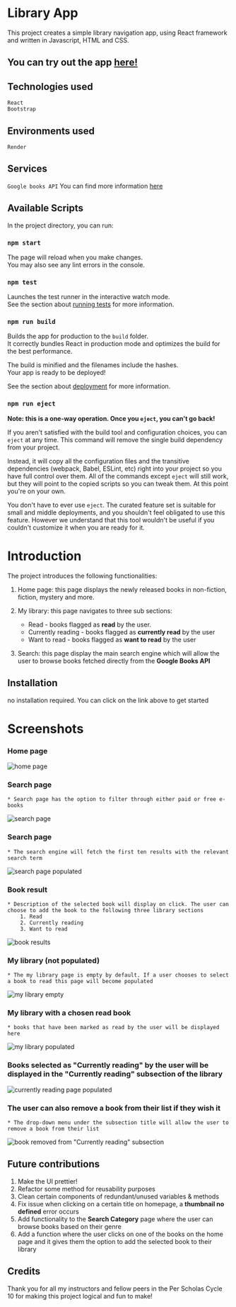 # Library App

This project creates a simple library navigation app, using React framework and written in Javascript, HTML and CSS.

## You can try out the app [here!](https://library-app-tamara703.onrender.com)


## Technologies used
```
React
Bootstrap

```

## Environments used
```
Render
```


## Services

`Google books API` You can find more information [here](https://developers.google.com/books/docs/v1/using#intro)

## Available Scripts

In the project directory, you can run:

### `npm start`

The page will reload when you make changes.\
You may also see any lint errors in the console.

### `npm test`

Launches the test runner in the interactive watch mode.\
See the section about [running tests](https://facebook.github.io/create-react-app/docs/running-tests) for more information.

### `npm run build`

Builds the app for production to the `build` folder.\
It correctly bundles React in production mode and optimizes the build for the best performance.

The build is minified and the filenames include the hashes.\
Your app is ready to be deployed!

See the section about [deployment](https://facebook.github.io/create-react-app/docs/deployment) for more information.

### `npm run eject`

**Note: this is a one-way operation. Once you `eject`, you can't go back!**

If you aren't satisfied with the build tool and configuration choices, you can `eject` at any time. This command will remove the single build dependency from your project.

Instead, it will copy all the configuration files and the transitive dependencies (webpack, Babel, ESLint, etc) right into your project so you have full control over them. All of the commands except `eject` will still work, but they will point to the copied scripts so you can tweak them. At this point you're on your own.

You don't have to ever use `eject`. The curated feature set is suitable for small and middle deployments, and you shouldn't feel obligated to use this feature. However we understand that this tool wouldn't be useful if you couldn't customize it when you are ready for it.


# Introduction

The project introduces the following functionalities:
1. Home page: this page displays the newly released books in non-fiction, fiction, mystery and more.
2. My library: this page navigates to three sub sections:
    * Read - books flagged as **read** by the user.
    * Currently reading - books flagged as **currently read** by the user
    * Want to read - books flagged as **want to read** by the user

3. Search: this page display the main search engine which will allow the user to browse books fetched directly from the **Google Books API**



## Installation
no installation required. You can click on the link above to get started


# Screenshots

### Home page
![home page](./src/images/home-page.png)

### Search page
    * Search page has the option to filter through either paid or free e-books
![search page](./src/images/search-page.png)

### Search page
    * The search engine will fetch the first ten results with the relevant search term
![search page populated](./src/images/search-page-populated.png)

### Book result
    * Description of the selected book will display on click. The user can choose to add the book to the following three library sections
        1. Read
        2. Currently reading
        3. Want to read
![book results](./src/images/book-results.png)

### My library (not populated)
    * The my library page is empty by default. If a user chooses to select a book to read this page will become populated
![my library empty](./src/images/my-library-empty.png)

### My library with a chosen read book
    * books that have been marked as read by the user will be displayed here
![my library populated](./src/images/my-library-populated.png)

### Books selected as "Currently reading" by the user will be displayed in the "Currently reading" subsection of the library
![currently reading page populated](./src/images/currently-reading-populated.png)

### The user can also remove a book from their list if they wish it
    * The drop-down menu under the subsection title will allow the user to remove a book from their list
![book removed from "Currently reading" subsection](./src/images/book-removed.png)





## Future contributions
1. Make the UI prettier!
2. Refactor some method for reusability purposes
3. Clean certain components of redundant/unused variables & methods
4. Fix issue when clicking on a certain title on homepage, a **thumbnail no defined** error occurs
5. Add functionality to the **Search Category** page where the user can browse books based on their genre
6. Add a function where the user clicks on one of the books on the home page and it gives them the option to add the selected book to their library


## Credits
Thank you for all my instructors and fellow peers in the Per Scholas Cycle 10 for making this project logical and fun to make!
